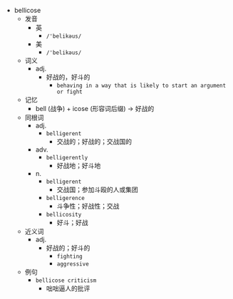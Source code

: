 - bellicose
  - 发音
    - 英
      - `/'belikəus/`
    - 美
      - `/'belikəus/`
  - 词义
    - adj.
      - 好战的，好斗的
        - `behaving in a way that is likely to start an argument or fight`
  - 记忆
    - bell (战争) + icose (形容词后缀) → 好战的
  - 同根词
    - adj.
      - `belligerent`
        - 交战的；好战的；交战国的
    - adv.
      - `belligerently`
        - 好战地；好斗地
    - n.
      - `belligerent`
        - 交战国；参加斗殴的人或集团
      - `belligerence`
        - 斗争性；好战性；交战
      - `bellicosity`
        - 好斗；好战
  - 近义词
    - adj.
      - 好战的；好斗的
        - `fighting`
        - `aggressive`
  - 例句
    - `bellicose criticism`
      - 咄咄逼人的批评

